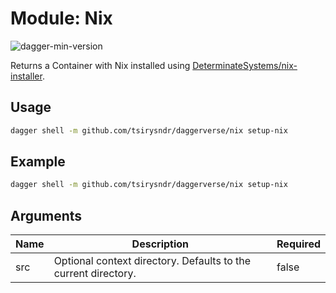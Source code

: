 # Module: Nix

![dagger-min-version](https://img.shields.io/badge/dagger%20version-v0.9.3-yellow)

Returns a Container with Nix installed using [DeterminateSystems/nix-installer](https://github.com/DeterminateSystems/nix-installer).

## Usage

```sh
dagger shell -m github.com/tsirysndr/daggerverse/nix setup-nix
```

## Example

```sh
dagger shell -m github.com/tsirysndr/daggerverse/nix setup-nix
```

## Arguments

| Name | Description                                                    | Required |
| ---- | -------------------------------------------------------------- | -------- |
| src  | Optional context directory. Defaults to the current directory. | false    |
